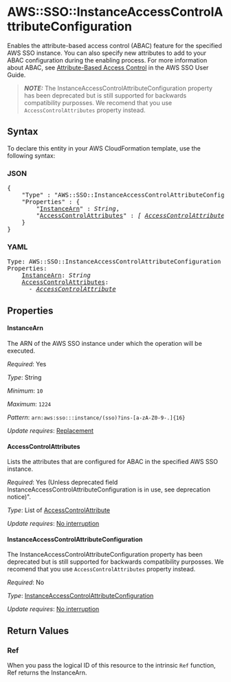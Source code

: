 # AWS::SSO::InstanceAccessControlAttributeConfiguration

Enables the attribute-based access control (ABAC) feature for the specified AWS SSO instance. You can also specify new attributes to add to your ABAC configuration during the enabling process. For more information about ABAC, see [Attribute-Based Access Control](https://docs.aws.amazon.com/singlesignon/latest/userguide/abac.html) in the AWS SSO User Guide.

> **_NOTE:_**  The InstanceAccessControlAttributeConfiguration property has been deprecated but is still supported for backwards compatibility purposses. We recomend that you use  `AccessControlAttributes` property instead.


## Syntax

To declare this entity in your AWS CloudFormation template, use the following syntax:

### JSON

<pre>
{
    "Type" : "AWS::SSO::InstanceAccessControlAttributeConfiguration",
    "Properties" : {
        "<a href="#instancearn" title="InstanceArn">InstanceArn</a>" : <i>String</i>,
        "<a href="#accesscontrolattributes" title="AccessControlAttributes">AccessControlAttributes</a>" : <i>[ <a href="accesscontrolattribute.md">AccessControlAttribute</a>, ... ]</i>
    }
}
</pre>

### YAML

<pre>
Type: AWS::SSO::InstanceAccessControlAttributeConfiguration
Properties:
    <a href="#instancearn" title="InstanceArn">InstanceArn</a>: <i>String</i>
    <a href="#accesscontrolattributes" title="AccessControlAttributes">AccessControlAttributes</a>: <i>
      - <a href="accesscontrolattribute.md">AccessControlAttribute</a></i>
</pre>

## Properties

#### InstanceArn

The ARN of the AWS SSO instance under which the operation will be executed.

_Required_: Yes

_Type_: String

_Minimum_: <code>10</code>

_Maximum_: <code>1224</code>

_Pattern_: <code>arn:aws:sso:::instance/(sso)?ins-[a-zA-Z0-9-.]{16}</code>

_Update requires_: [Replacement](https://docs.aws.amazon.com/AWSCloudFormation/latest/UserGuide/using-cfn-updating-stacks-update-behaviors.html#update-replacement)
#### AccessControlAttributes

Lists the attributes that are configured for ABAC in the specified AWS SSO instance.

_Required_: Yes (Unless deprecated field InstanceAccessControlAttributeConfiguration is in use, see deprecation notice)".

_Type_: List of <a href="accesscontrolattribute.md">AccessControlAttribute</a>

_Update requires_: [No interruption](https://docs.aws.amazon.com/AWSCloudFormation/latest/UserGuide/using-cfn-updating-stacks-update-behaviors.html#update-no-interrupt)
#### InstanceAccessControlAttributeConfiguration

The InstanceAccessControlAttributeConfiguration property has been deprecated but is still supported for backwards compatibility purposses. We recomend that you use  `AccessControlAttributes` property instead.

_Required_: No

_Type_: <a href="instanceaccesscontrolattributeconfiguration.md">InstanceAccessControlAttributeConfiguration</a>

_Update requires_: [No interruption](https://docs.aws.amazon.com/AWSCloudFormation/latest/UserGuide/using-cfn-updating-stacks-update-behaviors.html#update-no-interrupt)

## Return Values

### Ref

When you pass the logical ID of this resource to the intrinsic `Ref` function, Ref returns the InstanceArn.
